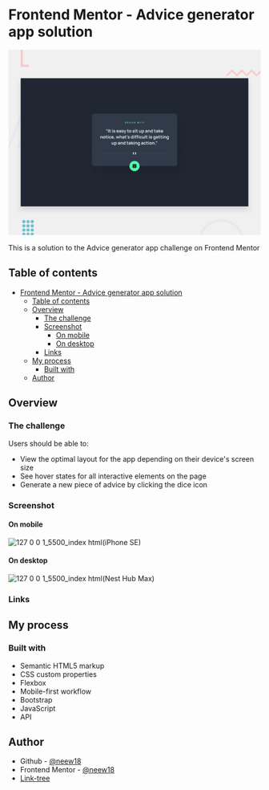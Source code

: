 # Frontend Mentor - Advice generator app solution

![Design preview for the Advice generator app coding challenge](./design/desktop-preview.jpg)

This is a solution to the Advice generator app challenge on Frontend Mentor

## Table of contents

- [Frontend Mentor - Advice generator app solution](#frontend-mentor---advice-generator-app-solution)
  - [Table of contents](#table-of-contents)
  - [Overview](#overview)
    - [The challenge](#the-challenge)
    - [Screenshot](#screenshot)
      - [On mobile](#on-mobile)
      - [On desktop](#on-desktop)
    - [Links](#links)
  - [My process](#my-process)
    - [Built with](#built-with)
  - [Author](#author)

## Overview

### The challenge

Users should be able to:

- View the optimal layout for the app depending on their device's screen size
- See hover states for all interactive elements on the page
- Generate a new piece of advice by clicking the dice icon

### Screenshot

#### On mobile

![127 0 0 1_5500_index html(iPhone SE)](https://user-images.githubusercontent.com/98087868/221440743-0b0625fe-f53d-4094-93a7-1ecb880d49cf.png)

#### On desktop

![127 0 0 1_5500_index html(Nest Hub Max)](https://user-images.githubusercontent.com/98087868/221440738-df1b866e-e3de-485f-b8e1-aacf594922ba.png)

### Links


## My process

### Built with

- Semantic HTML5 markup
- CSS custom properties
- Flexbox
- Mobile-first workflow
- Bootstrap
- JavaScript
- API

## Author

- Github - [@neew18](https://github.com/neew18)
- Frontend Mentor - [@neew18](https://www.frontendmentor.io/profile/neew18)
- [Link-tree](https://neew18.github.io/neew-links-tree/)

